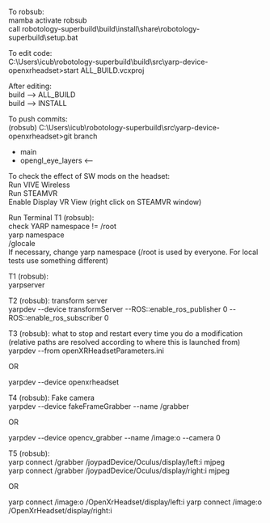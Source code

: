 To robsub:  
mamba activate robsub  
call robotology-superbuild\build\install\share\robotology-superbuild\setup.bat

To edit code:  
C:\Users\icub\robotology-superbuild\build\src\yarp-device-openxrheadset>start ALL_BUILD.vcxproj

After editing:  
build --> ALL_BUILD  
build --> INSTALL

To push commits:  
(robsub) C:\Users\icub\robotology-superbuild\src\yarp-device-openxrheadset>git branch  
* main  
* opengl_eye_layers <--

To check the effect of SW mods on the headset:  
Run VIVE Wireless  
Run STEAMVR  
Enable Display VR View (right click on STEAMVR window)

Run Terminal T1 (robsub):  
check YARP namespace != /root  
yarp namespace  
/glocale  
If necessary, change yarp namespace (/root is used by everyone. For local tests use something different)

T1 (robsub):  
yarpserver

T2 (robsub): transform server  
yarpdev --device transformServer --ROS::enable_ros_publisher 0 --ROS::enable_ros_subscriber 0

T3 (robsub): what to stop and restart every time you do a modification (relative paths are resolved according to where this is launched from)  
yarpdev --from openXRHeadsetParameters.ini

OR

yarpdev --device openxrheadset

T4 (robsub): Fake camera  
yarpdev --device fakeFrameGrabber --name /grabber

OR

yarpdev --device opencv_grabber --name /image:o --camera 0

T5 (robsub):  
yarp connect /grabber /joypadDevice/Oculus/display/left:i mjpeg  
yarp connect /grabber /joypadDevice/Oculus/display/right:i mjpeg

OR

yarp connect /image:o /OpenXrHeadset/display/left:i
yarp connect /image:o /OpenXrHeadset/display/right:i
